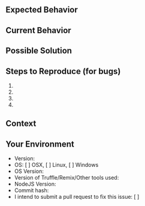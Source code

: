 <!--- 

TO INSURE THE FASTEST RESPONSE POSSIBLE, PLEASE READ THESE INSTRUCTIONS
CAREFULLY.

-->

<!--- Please provide a short summary of the issue in the Title above -->

<!--- When you see empty square brackets below, that's a checkbox. Replace the space with
[x] to check the box -->


## Expected Behavior

<!---

If you're describing a bug, tell us what should happen.

If you're suggesting a change/improvement, tell us how it should work.

-->

## Current Behavior

<!---

If describing a bug, tell us what happens instead of the expected behavior.

If suggesting a change/improvement, explain the difference from current
behavior.

-->

## Possible Solution

<!---

Not obligatory, but this is the place to suggest the underlying cause and
possible fix for the bug, if you have one, or ideas how to implement the
addition or change.

-->

## Steps to Reproduce (for bugs)

<!---

This is the most important information you can give us in this bug report.
Without good information here, it will take much longer to get your issue
resolved!

If possible, please provide a link to a live example, or an unambiguous set of
steps to reproduce this bug. Include code to reproduce, if relevant.

-->
1.
2.
3.
4.

## Context
<!---

How has this issue affected you? What are you trying to accomplish? Is this
issue likely to block you or others from getting your work done?

-->

## Your Environment
* Version:
* OS: [ ] OSX, [ ] Linux, [ ] Windows
* OS Version: 
* Version of Truffle/Remix/Other tools used:
* NodeJS Version: 
* Commit hash: 
* I intend to submit a pull request to fix this issue: [ ] 

<!--- When you're finished with the above, you may need to delete these comments to avoid
whitespace formatting issues -->

<!--- Modified from: https://github.com/trufflesuite/ganache-cli/blob/v7.0.0-beta.0/ISSUE_TEMPLATE.md -->